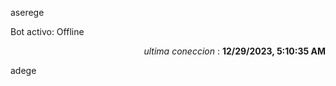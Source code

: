 aserege

<p>Bot activo: Offline</p>
<p align="right"><i>ultima coneccion</i> : <b>12/29/2023, 5:10:35 AM</b></p>

 adege
